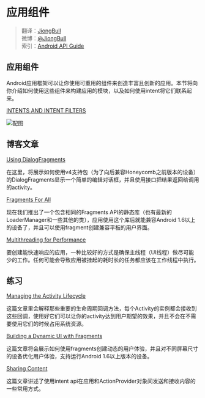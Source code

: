# 应用组件

> 翻译：[JiongBull](https://github.com/JiongBull)  
 微博：[@JiongBull](http://weibo.com/jiongbull/)  
 索引：[Android API Guide](https://github.com/JiongBull/Android-API-Guide)

## 应用组件

Android应用框架可以让你使用可重用的组件来创造丰富且创新的应用。本节将向你介绍如何使用这些组件来构建应用的模块，以及如何使用intent将它们联系起来。

[INTENTS AND INTENT FILTERS](http://developer.android.com/guide/components/intents-filters.html)

![配图](http://f.picphotos.baidu.com/album/s%3D550%3Bq%3D90%3Bc%3Dxiangce%2C100%2C100/sign=3e8585ae074f78f0840b9af6490a7b68/aa64034f78f0f7366aab57fb0e55b319eac413f6.jpg?referer=2c4c9653ad014c08402c1c955dad&x=.jpg)

## 博客文章

[Using DialogFragments](http://android-developers.blogspot.com/2012/05/using-dialogfragments.html)

在这里，将展示如何使用v4支持包（为了向后兼容Honeycomb之前版本的设备）的DialogFragments显示一个简单的编辑对话框，并且使用接口把结果返回给调用的activity。

[Fragments For All](http://android-developers.blogspot.com/2011/03/fragments-for-all.html)

现在我们推出了一个包含相同的Fragments API的静态库（也有最新的LoaderManager和一些其他的类），应用使用这个库后就能兼容Android 1.6以上的设备了，并且可以使用fragment创建兼容平板的用户界面。

[Multithreading for Performance](http://android-developers.blogspot.com/2010/07/multithreading-for-performance.html)

要创建能快速响应的应用，一种比较好的方式是确保主线程（UI线程）做尽可能少的工作。任何可能会导致应用被挂起的耗时长的任务都应该在工作线程中执行。

## 练习

[Managing the Activity Lifecycle](http://developer.android.com/training/basics/activity-lifecycle/index.html)

这篇文章里会解释那些重要的生命周期回调方法，每个Activity的实例都会接收到这些回调，使用好它们可以让你的activity达到用户期望的效果，并且不会在不需要使用它们的时候占用系统资源。

[Building a Dynamic UI with Fragments](http://developer.android.com/training/basics/fragments/index.html)

这篇文章将会展示如何使用fragments创建动态的用户体验，并且对不同屏幕尺寸的设备优化用户体验，支持运行Android 1.6以上版本的设备。

[Sharing Content](http://developer.android.com/training/sharing/index.html)

这篇文章讲述了使用intent api在应用和ActionProvider对象间发送和接收内容的一些常用方式。



